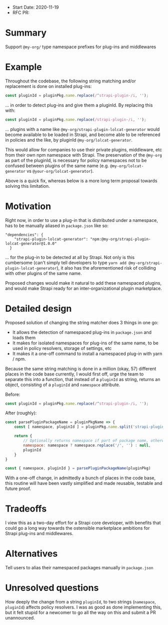- Start Date: 2020-11-19
- RFC PR: 

# Summary

Support `@my-org/` type namespace prefixes for plug-ins and middlewares

# Example

Throughout the codebase, the following string matching and/or replacement is done on installed plug-ins:

```js
const pluginId = pluginPkg.name.replace(/^strapi-plugin-/i, '');
```

... in order to detect plug-ins and give them a pluginId. By replacing this with:

```js
const pluginId = pluginPkg.name.replace(/strapi-plugin-/i, '');
```

... plugins with a name like `@my-org/strapi-plugin-lolcat-generator` would become available to be loaded in Strapi, and become able to be referenced in policies and the like, by pluginId `@my-org/lolcat-generator`.

This would allow for companies to use their private plugins, middleware, etc from their own npm namespace with Strapi. The preservation of the `@my-org` as part of the pluginId, is necessary for policy namespaces not to be confused between plugins of the same name (e.g. `@my-org/lolcat-generator` vs `@your-org/lolcat-generator`).

Above is a quick fix, whereas below is a more long term proposal towards solving this limitation.

# Motivation

Right now, in order to use a plug-in that is distributed under a namespace, has to be manually aliased in `package.json` like so:

```
"dependencies": {
    "strapi-plugin-lolcat-generator": "npm:@my-org/strapi-plugin-lolcat-generator@1.0.0"
  }
```

... for the plug-in to be detected at all by Strapi. Not only is this cumbersome (can't simply tell developers to type `yarn add @my-org/strapi-plugin-lolcat-generator`), it also has the aforementioned risk of colliding with other plugins of the same name.

Proposed changes would make it natural to add these namespaced plugins, and would make Strapi ready for an inter-organizational plugin marketplace.

# Detailed design

Proposed solution of changing the string matcher does 3 things in one go:

- It allows the detection of namespaced plug-ins in `package.json` and loads them
- It makes for isolated namespaces for plug-ins of the same name, to be used in policy resolvers, storage of settings, etc
- It makes it a one-off command to install a namespaced plug-in with yarn / npm.

Because the same string matching is done in a million (okay, 57) different places in the code base currently, I would first off, urge the team to separate this into a function, that instead of a `pluginId` as string, returns an object, consisting of a `pluginId` and `namespace` attribute.

Before: 

```js
const pluginId = pluginPkg.name.replace(/^strapi-plugin-/i, '');
```

After (roughly):

```js
const parsePluginPackageName = pluginPkgName => {
    const [ namespace, pluginId ] = pluginPkg.name.split('strapi-plugin-')

    return {
        // Optionally returns namespace if part of package name, otherwise null
        namespace: namespace ? namespace.replace('/', '') : null,
        pluginId
    }
}

const { namespace, pluginId } = parsePluginPackageName(pluginPkg)
```

With a one-off change, in admittedly a bunch of places in the code base, this routine will have been vastly simplified and made reusable, testable and future proof. 

# Tradeoffs

I view this as a two-day effort for a Strapi core developer, with benefits that could go a long way towards the ostensible marketplace ambitions for Strapi plug-ins and middlewares.

# Alternatives

Tell users to alias their namespaced packages manually in `package.json`

# Unresolved questions

How deeply the change from a string `pluginId`, to two strings (`namespace`, `pluginId`) affects policy resolvers. I was as good as done implementing this, but it felt stupid for a newcomer to go all the way on this and submit a PR unannounced.
